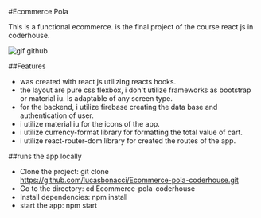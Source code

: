 #Ecommerce Pola

This is a functional ecommerce. is the final project of the course react js in coderhouse. 

![gif github](https://user-images.githubusercontent.com/79149474/133035749-d7ceb6f7-5b86-41eb-bdbb-7fa656cc8f8a.gif)

##Features

- was created with react js utilizing reacts hooks.
- the layout are pure css flexbox, i don't utilize frameworks as bootstrap or material iu. Is adaptable of any screen type.
- for the backend, i utilize firebase creating the data base and authentication of  user.
- i utilize material iu for the icons of the app.
- i utilize currency-format library for formatting the total value of cart.
- i utilize react-router-dom library for created the routes of the app.

##runs the app locally

- Clone the project: git clone https://github.com/lucasbonacci/Ecommerce-pola-coderhouse.git
- Go to the directory: cd Ecommerce-pola-coderhouse
- Install dependencies: npm install
- start the app: npm start 
